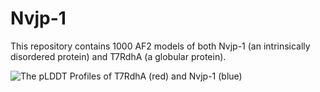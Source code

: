 # Nvjp-1
This repository contains 1000 AF2 models of both Nvjp-1 (an intrinsically disordered protein) and T7RdhA (a globular protein).

![The pLDDT Profiles of T7RdhA (red) and Nvjp-1 (blue)](https://github.com/haoboguo/Nvjp-1/commit/a7f8749be863b595700f431699ea817b5dd9d75b)
